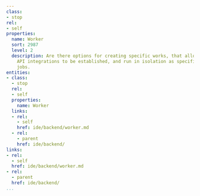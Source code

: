 ```yaml
---
class:
- stop
rel:
- self
properties:
  name: Worker
  sort: 2987
  level: 2
  description: Are there options for creating specific works, that allow specific
    API integrations to be established, and run in isolation as specific workers or
    jobs.
entities:
- class:
  - stop
  rel:
  - self
  properties:
    name: Worker
  links:
  - rel:
    - self
    href: ide/backend/worker.md
  - rel:
    - parent
    href: ide/backend/
links:
- rel:
  - self
  href: ide/backend/worker.md
- rel:
  - parent
  href: ide/backend/
...
```

